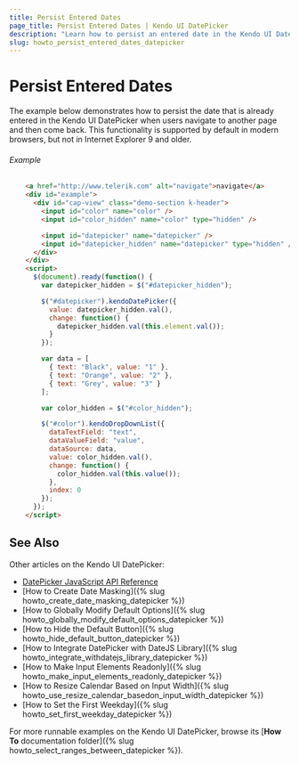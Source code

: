 ```yaml
---
title: Persist Entered Dates
page_title: Persist Entered Dates | Kendo UI DatePicker
description: "Learn how to persist an entered date in the Kendo UI DatePicker upon user navigation between pages for Internet Explorer 9 or older."
slug: howto_persist_entered_dates_datepicker
---
```


# Persist Entered Dates

The example below demonstrates how to persist the date that is already entered in the Kendo UI DatePicker when users navigate to another page and then come back. This functionality is supported by default in modern browsers, but not in Internet Explorer 9 and older.

###### Example

```html
    <a href="http://www.telerik.com" alt="navigate">navigate</a>
    <div id="example">
      <div id="cap-view" class="demo-section k-header">
        <input id="color" name="color" />
        <input id="color_hidden" name="color" type="hidden" />

        <input id="datepicker" name="datepicker" />
        <input id="datepicker_hidden" name="datepicker" type="hidden" />
      </div>
    </div>
    <script>
      $(document).ready(function() {
        var datepicker_hidden = $("#datepicker_hidden");

        $("#datepicker").kendoDatePicker({
          value: datepicker_hidden.val(),
          change: function() {
            datepicker_hidden.val(this.element.val());
          }
        });

        var data = [
          { text: "Black", value: "1" },
          { text: "Orange", value: "2" },
          { text: "Grey", value: "3" }
        ];

        var color_hidden = $("#color_hidden");

        $("#color").kendoDropDownList({
          dataTextField: "text",
          dataValueField: "value",
          dataSource: data,
          value: color_hidden.val(),
          change: function() {
            color_hidden.val(this.value());
          },
          index: 0
        });
      });
    </script>    
```

## See Also

Other articles on the Kendo UI DatePicker:

* [DatePicker JavaScript API Reference](/api/javascript/ui/datepicker)
* [How to Create Date Masking]({% slug howto_create_date_masking_datepicker %})
* [How to Globally Modify Default Options]({% slug howto_globally_modify_default_options_datepicker %})
* [How to Hide the Default Button]({% slug howto_hide_default_button_datepicker %})
* [How to Integrate DatePicker with DateJS Library]({% slug howto_integrate_withdatejs_library_datepicker %})
* [How to Make Input Elements Readonly]({% slug howto_make_input_elements_readonly_datepicker %})
* [How to Resize Calendar Based on Input Width]({% slug howto_use_resize_calendar_basedon_input_width_datepicker %})
* [How to Set the First Weekday]({% slug howto_set_first_weekday_datepicker %})

For more runnable examples on the Kendo UI DatePicker, browse its [**How To** documentation folder]({% slug howto_select_ranges_between_datepicker %}).
